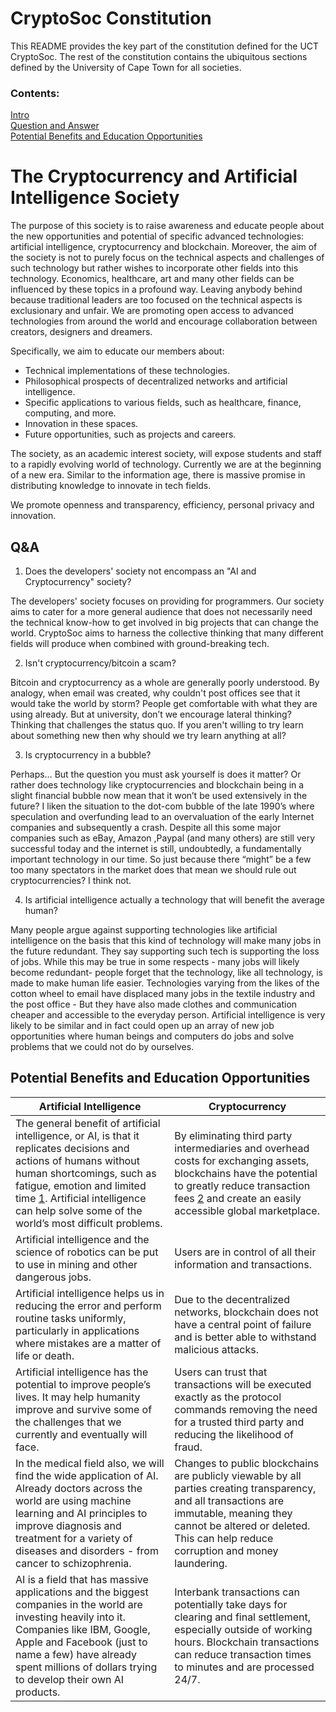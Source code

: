 # CryptoSoc Constitution

This README provides the key part of the constitution defined for the UCT CryptoSoc. The rest of the constitution contains the ubiquitous sections defined by the University of Cape Town for all societies.

### Contents: 

[Intro](#the-cryptocurrency-and-artificial-intelligence-society)<br>
[Question and Answer](#qa)<br>
[Potential Benefits and Education Opportunities](#potential-benefits-and-education-opportunities)<br>


# The Cryptocurrency and Artificial Intelligence Society

The purpose of this society is to raise awareness and educate people about the new opportunities and potential of specific advanced technologies: artificial intelligence, cryptocurrency and blockchain. Moreover, the aim of the society is not to purely focus on the technical aspects and challenges of such technology but rather wishes to incorporate other fields into this technology. Economics, healthcare, art and many other fields can be influenced by these topics in a profound way. Leaving anybody behind because traditional leaders are too focused on the technical aspects is exclusionary and unfair. We are promoting open access to advanced technologies from around the world and encourage collaboration between creators, designers and dreamers. 


Specifically, we aim to educate our members about:
-	Technical implementations of these technologies.
-	Philosophical prospects of decentralized networks and artificial intelligence.
-	Specific applications to various fields, such as healthcare, finance, computing, and more.
-	Innovation in these spaces.
-	Future opportunities, such as projects and careers.

The society, as an academic interest society, will expose students and staff to a rapidly evolving world of technology. Currently we are at the beginning of a new era. Similar to the information age, there is massive promise in distributing knowledge to innovate in tech fields.
 
We promote openness and transparency, efficiency, personal privacy and innovation.


## Q&A
 
1.	Does the developers' society not encompass an "AI and Cryptocurrency" society?

The developers' society focuses on providing for programmers. Our society aims to cater for a more general audience that does not necessarily need the technical know-how to get involved in big projects that can change the world. CryptoSoc aims to harness the collective thinking that many different fields will produce when combined with ground-breaking tech. 
 
2.	Isn't cryptocurrency/bitcoin a scam?

Bitcoin and cryptocurrency as a whole are generally poorly understood. By analogy, when email was created, why couldn't post offices see that it would take the world by storm? People get comfortable with what they are using already. But at university, don’t we encourage lateral thinking? Thinking that challenges the status quo. If you aren't willing to try learn about something new then why should we try learn anything at all?

3.	Is cryptocurrency in a bubble?

Perhaps… But the question you must ask yourself is does it matter? Or rather does technology like cryptocurrencies and blockchain being in a slight financial bubble now mean that it won’t be used extensively in the future?  I liken the situation to the dot-com bubble of the late 1990’s where speculation and overfunding lead to an overvaluation of the early Internet companies and subsequently a crash. Despite all this some major companies such as eBay, Amazon ,Paypal (and many others) are still very successful today and the internet is still, undoubtedly, a fundamentally important technology in our time. So just because there “might” be a few too many spectators in the market does that mean we should rule out cryptocurrencies? I think not.

4.	Is artificial intelligence actually a technology that will benefit the average human?

Many people argue against supporting technologies like artificial intelligence on the basis that this kind of technology will make many jobs in the future redundant. They say supporting such tech is supporting the loss of jobs. While this may be true in some respects - many jobs will likely become redundant- people forget that the technology, like all technology, is made to make human life easier. Technologies varying from the likes of the cotton wheel to email have displaced many jobs in the textile industry and the post office - But they have also made clothes and communication cheaper and accessible to the everyday person. Artificial intelligence is very likely to be similar and in fact could open up an array of new job opportunities where human beings and computers do jobs and solve problems that we could not do by ourselves.


## Potential Benefits and Education Opportunities

Artificial Intelligence |	Cryptocurrency
--- | ---
The general benefit of artificial intelligence, or AI, is that it replicates decisions and actions of humans without human shortcomings, such as fatigue, emotion and limited time [1]. Artificial intelligence can help solve some of the world’s most difficult problems. |	By eliminating third party intermediaries and overhead costs for exchanging assets, blockchains have the potential to greatly reduce transaction fees [2] and create an easily accessible global marketplace.
Artificial intelligence and the science of robotics can be put to use in mining and other dangerous jobs. |	Users are in control of all their information and transactions.
Artificial intelligence helps us in reducing the error and perform routine tasks uniformly, particularly in applications where mistakes are a matter of life or death. |	Due to the decentralized networks, blockchain does not have a central point of failure and is better able to withstand malicious attacks.
Artificial intelligence has the potential to improve people’s lives. It may help humanity improve and survive some of the challenges that we currently and eventually will face. |	Users can trust that transactions will be executed exactly as the protocol commands removing the need for a trusted third party and reducing the likelihood of fraud.
In the medical field also, we will find the wide application of AI. Already doctors across the world are using machine learning and AI principles to improve diagnosis and treatment for a variety of diseases and disorders - from cancer to schizophrenia. | Changes to public blockchains are publicly viewable by all parties creating transparency, and all transactions are immutable, meaning they cannot be altered or deleted. This can help reduce corruption and money laundering.
AI is a field that has massive applications and the biggest companies in the world are investing heavily into it. Companies like IBM, Google, Apple and Facebook (just to name a few) have already spent millions of dollars trying to develop their own AI products.	| Interbank transactions can potentially take days for clearing and final settlement, especially outside of working hours. Blockchain transactions can reduce transaction times to minutes and are processed 24/7.

[1]: https://www.quora.com/What-are-the-advantages-of-artificial-intelligence
[2]: http://blog.deloitte.com.ng/blockchain-technology-benefits-challenges/ 

